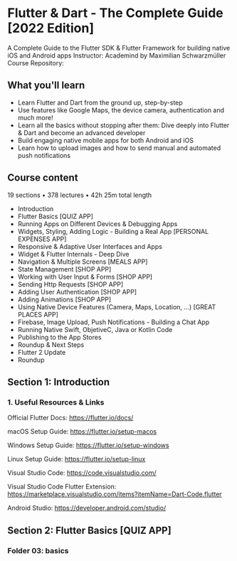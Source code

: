 # Flutter & Dart - The Complete Guide [2022 Edition]

A Complete Guide to the Flutter SDK & Flutter Framework for building native iOS and Android apps
Instructor: Academind by Maximilian Schwarzmüller
Course Repository:

## What you'll learn

- Learn Flutter and Dart from the ground up, step-by-step
- Use features like Google Maps, the device camera, authentication and much more!
- Learn all the basics without stopping after them: Dive deeply into Flutter & Dart and become an advanced developer
- Build engaging native mobile apps for both Android and iOS
- Learn how to upload images and how to send manual and automated push notifications

## Course content

19 sections • 378 lectures • 42h 25m total length

- Introduction
- Flutter Basics [QUIZ APP]
- Running Apps on Different Devices & Debugging Apps
- Widgets, Styling, Adding Logic - Building a Real App [PERSONAL EXPENSES APP]
- Responsive & Adaptive User Interfaces and Apps
- Widget & Flutter Internals - Deep Dive
- Navigation & Multiple Screens [MEALS APP]
- State Management [SHOP APP]
- Working with User Input & Forms [SHOP APP]
- Sending Http Requests [SHOP APP]
- Adding User Authentication [SHOP APP]
- Adding Animations [SHOP APP]
- Using Native Device Features (Camera, Maps, Location, ...) [GREAT PLACES APP]
- Firebase, Image Upload, Push Notifications - Building a Chat App
- Running Native Swift, ObjetiveC, Java or Kotlin Code
- Publishing to the App Stores
- Roundup & Next Steps
- Flutter 2 Update
- Roundup

## Section 1: Introduction

### 1. Useful Resources & Links

Official Flutter Docs: https://flutter.io/docs/

macOS Setup Guide: https://flutter.io/setup-macos

Windows Setup Guide: https://flutter.io/setup-windows

Linux Setup Guide: https://flutter.io/setup-linux

Visual Studio Code: https://code.visualstudio.com/

Visual Studio Code Flutter Extension: https://marketplace.visualstudio.com/items?itemName=Dart-Code.flutter

Android Studio: https://developer.android.com/studio/

## Section 2: Flutter Basics [QUIZ APP]

### Folder 03: basics
